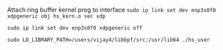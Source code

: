 Attach ring buffer kernel prog to interface
`sudo ip link set dev enp3s0f0 xdpgeneric obj hs_kern.o sec xdp`

`sudo ip link set dev enp3s0f0 xdpgeneric off`

`sudo LD_LIBRARY_PATH=/users/vijay4/libbpf/src:/usr/lib64 ./hs_user`